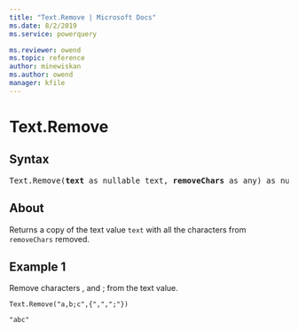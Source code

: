 ```yaml
---
title: "Text.Remove | Microsoft Docs"
ms.date: 8/2/2019
ms.service: powerquery

ms.reviewer: owend
ms.topic: reference
author: minewiskan
ms.author: owend
manager: kfile
---
```

# Text.Remove

## Syntax

<pre>
Text.Remove(<b>text</b> as nullable text, <b>removeChars</b> as any) as nullable text
</pre>
  
## About  
Returns a copy of the text value `text` with all the characters from `removeChars` removed. 

## Example 1
Remove characters , and ; from the text value.

```powerquery-m
Text.Remove("a,b;c",{",",";"})
```

`"abc"`
